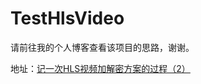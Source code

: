 # TestHlsVideo
请前往我的个人博客查看该项目的思路，谢谢。  
  
地址：[记一次HLS视频加解密方案的过程（2）](https://blog.qingheyang.studio/archives/88e27efc.html)
